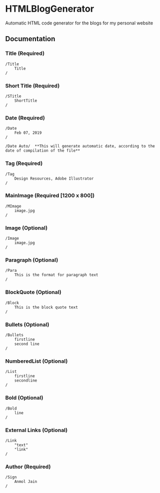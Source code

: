 # HTMLBlogGenerator

Automatic HTML code generator for the blogs for my personal website

## Documentation

### Title (Required)

```
/Title
    Title
/
```

### Short Title (Required)

```
/STitle
    ShortTitle
/
```

### Date (Required)

```
/Date
    Feb 07, 2019
/

/Date Auto/  **This will generate automatic date, according to the date of compilation of the file**
```

### Tag (Required)

```
/Tag
    Design Resources, Adobe Illustrator
/
```

### MainImage (Required [1200 x 800])

```
/MImage
    image.jpg
/
```

### Image (Optional)

```
/Image
    image.jpg
/
```

### Paragraph (Optional)

```
/Para
    This is the format for paragraph text
/
```

### BlockQuote (Optional)

```
/Block
    This is the block quote text
/
```

### Bullets (Optional)

```
/Bullets
    firstline
    second line
/
```

### NumberedList (Optional)

```
/List
    firstline
    secondline
/
```

### Bold (Optional)

```
/Bold
    line
/
```

### External Links (Optional)

```
/Link
    "text"
    "link"
/
```

### Author (Required)

```
/Sign
    Anmol Jain
/
```
